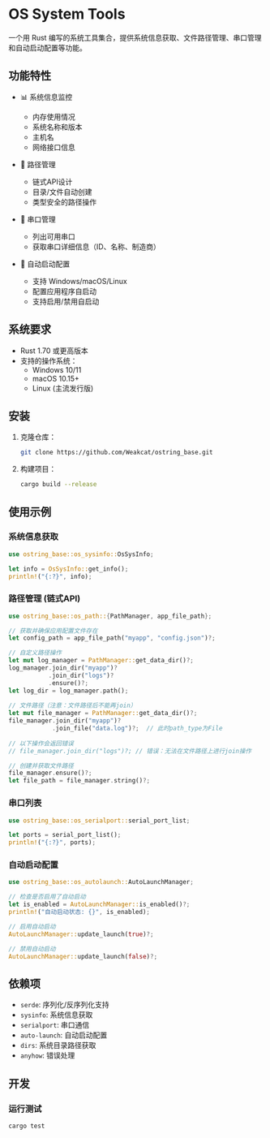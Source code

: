 # OS System Tools

一个用 Rust 编写的系统工具集合，提供系统信息获取、文件路径管理、串口管理和自动启动配置等功能。

## 功能特性

- 📊 系统信息监控
  - 内存使用情况
  - 系统名称和版本
  - 主机名
  - 网络接口信息

- 📁 路径管理
  - 链式API设计
  - 目录/文件自动创建
  - 类型安全的路径操作

- 🔌 串口管理
  - 列出可用串口
  - 获取串口详细信息（ID、名称、制造商）

- 🚀 自动启动配置
  - 支持 Windows/macOS/Linux
  - 配置应用程序自启动
  - 支持启用/禁用自启动

## 系统要求

- Rust 1.70 或更高版本
- 支持的操作系统：
  - Windows 10/11
  - macOS 10.15+
  - Linux (主流发行版)

## 安装

1. 克隆仓库：
   ```bash
   git clone https://github.com/Weakcat/ostring_base.git
   ```

2. 构建项目：
   ```bash
   cargo build --release
   ```

## 使用示例

### 系统信息获取

```rust
use ostring_base::os_sysinfo::OsSysInfo;

let info = OsSysInfo::get_info();
println!("{:?}", info);
```

### 路径管理 (链式API)

```rust
use ostring_base::os_path::{PathManager, app_file_path};

// 获取并确保应用配置文件存在
let config_path = app_file_path("myapp", "config.json")?;

// 自定义路径操作
let mut log_manager = PathManager::get_data_dir()?;
log_manager.join_dir("myapp")?
           .join_dir("logs")?
           .ensure()?;
let log_dir = log_manager.path();
    
// 文件路径（注意：文件路径后不能再join）
let mut file_manager = PathManager::get_data_dir()?;
file_manager.join_dir("myapp")?
            .join_file("data.log")?;  // 此时path_type为File
    
// 以下操作会返回错误
// file_manager.join_dir("logs")?; // 错误：无法在文件路径上进行join操作

// 创建并获取文件路径
file_manager.ensure()?;
let file_path = file_manager.string()?;
```

### 串口列表

```rust
use ostring_base::os_serialport::serial_port_list;

let ports = serial_port_list();
println!("{:?}", ports);
```

### 自动启动配置
```rust
use ostring_base::os_autolaunch::AutoLaunchManager;

// 检查是否启用了自动启动
let is_enabled = AutoLaunchManager::is_enabled()?;
println!("自动启动状态: {}", is_enabled);

// 启用自动启动
AutoLaunchManager::update_launch(true)?;

// 禁用自动启动
AutoLaunchManager::update_launch(false)?;
```


## 依赖项

- `serde`: 序列化/反序列化支持
- `sysinfo`: 系统信息获取
- `serialport`: 串口通信
- `auto-launch`: 自动启动配置
- `dirs`: 系统目录路径获取
- `anyhow`: 错误处理

## 开发

### 运行测试
```bash
cargo test
```